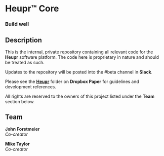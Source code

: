 # Heupr&trade; Core

### Build well

## Description

This is the internal, private repository containing all relevant code for the
**Heupr** software platform. The code here is proprietary in nature and should
be treated as such.  

Updates to the repository will be posted into the #beta channel in **Slack**.  

Please see the [**Heupr**](https://paper.dropbox.com/folder/show/Heupr-e.iX7ZavGxujPFwhjOZcQrZyUA7J53Q5J9ZNO9Vs282Ly5kW9CiL)
folder on **Dropbox Paper** for guidelines and development references.  

All rights are reserved to the owners of this project listed under the **Team**
section below.  

## Team

**John Forstmeier**  
*Co-creator*   

**Mike Taylor**  
*Co-creator*  
